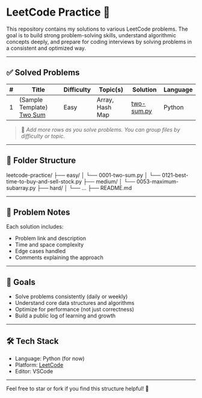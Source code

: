 ﻿# LeetCode Practice 🧠

This repository contains my solutions to various LeetCode problems. The goal is to build strong problem-solving skills, understand algorithmic concepts deeply, and prepare for coding interviews by solving problems in a consistent and optimized way.

---

## ✅ Solved Problems

| # | Title | Difficulty | Topic(s) | Solution | Language |
|---|-------|------------|----------|----------|----------|
| 1 | (Sample Template) [Two Sum](https://leetcode.com/problems/two-sum/) | Easy | Array, Hash Map | [two-sum.py](./easy/0001-two-sum.py) | Python |

> 📌 *Add more rows as you solve problems. You can group files by difficulty or topic.*

---

## 📂 Folder Structure
leetcode-practice/
├── easy/
│ └── 0001-two-sum.py
│ └── 0121-best-time-to-buy-and-sell-stock.py
├── medium/
│ └── 0053-maximum-subarray.py
├── hard/
│ └── ...
├── README.md


---

## 🧠 Problem Notes

Each solution includes:
- Problem link and description
- Time and space complexity
- Edge cases handled
- Comments explaining the approach

---

## 🚀 Goals

- Solve problems consistently (daily or weekly)
- Understand core data structures and algorithms
- Optimize for performance (not just correctness)
- Build a public log of learning and growth

---

## 🛠️ Tech Stack

- Language: Python (for now)
- Platform: [LeetCode](https://leetcode.com/)
- Editor: VSCode 

---

Feel free to star or fork if you find this structure helpful! 🌟



